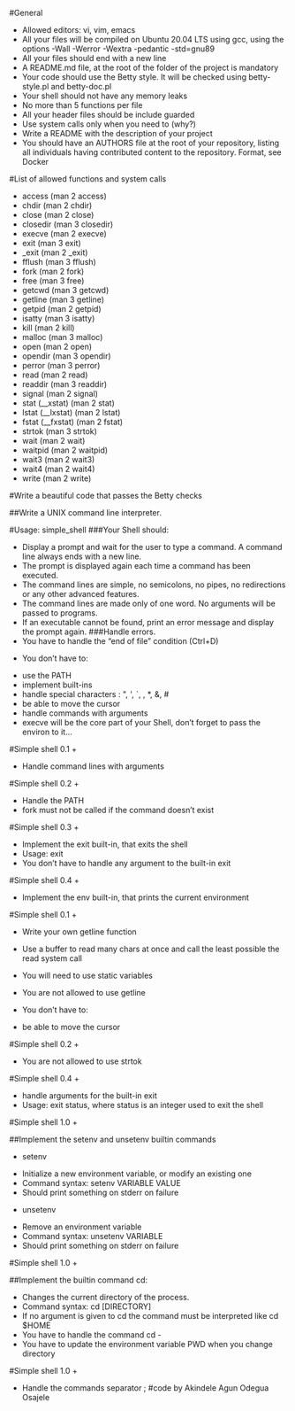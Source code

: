 #General
- Allowed editors: vi, vim, emacs
- All your files will be compiled on Ubuntu 20.04 LTS using gcc, using the options -Wall -Werror -Wextra -pedantic -std=gnu89
- All your files should end with a new line
- A README.md file, at the root of the folder of the project is mandatory
- Your code should use the Betty style. It will be checked using betty-style.pl and betty-doc.pl
- Your shell should not have any memory leaks
- No more than 5 functions per file
- All your header files should be include guarded
- Use system calls only when you need to (why?)
- Write a README with the description of your project
- You should have an AUTHORS file at the root of your repository, listing all individuals having contributed content to the repository. Format, see Docker

#List of allowed functions and system calls
- access (man 2 access)
- chdir (man 2 chdir)
- close (man 2 close)
- closedir (man 3 closedir)
- execve (man 2 execve)
- exit (man 3 exit)
- _exit (man 2 _exit)
- fflush (man 3 fflush)
- fork (man 2 fork)
- free (man 3 free)
- getcwd (man 3 getcwd)
- getline (man 3 getline)
- getpid (man 2 getpid)
- isatty (man 3 isatty)
- kill (man 2 kill)
- malloc (man 3 malloc)
- open (man 2 open)
- opendir (man 3 opendir)
- perror (man 3 perror)
- read (man 2 read)
- readdir (man 3 readdir)
- signal (man 2 signal)
- stat (__xstat) (man 2 stat)
- lstat (__lxstat) (man 2 lstat)
- fstat (__fxstat) (man 2 fstat)
- strtok (man 3 strtok)
- wait (man 2 wait)
- waitpid (man 2 waitpid)
- wait3 (man 2 wait3)
- wait4 (man 2 wait4)
- write (man 2 write)

#Write a beautiful code that passes the Betty checks	

##Write a UNIX command line interpreter.

#Usage: simple_shell
###Your Shell should:

- Display a prompt and wait for the user to type a command. A command line always ends with a new line.
- The prompt is displayed again each time a command has been executed.
- The command lines are simple, no semicolons, no pipes, no redirections or any other advanced features.
- The command lines are made only of one word. No arguments will be passed to programs.
- If an executable cannot be found, print an error message and display the prompt again.
###Handle errors.
- You have to handle the “end of file” condition (Ctrl+D)
+ You don’t have to:
- use the PATH
- implement built-ins
- handle special characters : ", ', `, \, *, &, #
- be able to move the cursor
- handle commands with arguments
- execve will be the core part of your Shell, don’t forget to pass the environ to it…

#Simple shell 0.1 +
- Handle command lines with arguments

#Simple shell 0.2 +

- Handle the PATH
- fork must not be called if the command doesn’t exist

#Simple shell 0.3 +
- Implement the exit built-in, that exits the shell
- Usage: exit
- You don’t have to handle any argument to the built-in exit

#Simple shell 0.4 +
- Implement the env built-in, that prints the current environment

#Simple shell 0.1 +
- Write your own getline function
- Use a buffer to read many chars at once and call the least possible the read system call
- You will need to use static variables
- You are not allowed to use getline
- You don’t have to:

- be able to move the cursor

#Simple shell 0.2 +
- You are not allowed to use strtok

#Simple shell 0.4 +
- handle arguments for the built-in exit
- Usage: exit status, where status is an integer used to exit the shell

#Simple shell 1.0 +

##Implement the setenv and unsetenv builtin commands

+ setenv
- Initialize a new environment variable, or modify an existing one
- Command syntax: setenv VARIABLE VALUE
- Should print something on stderr on failure
+ unsetenv
- Remove an environment variable
- Command syntax: unsetenv VARIABLE
- Should print something on stderr on failure

#Simple shell 1.0 +

##Implement the builtin command cd:

- Changes the current directory of the process.
- Command syntax: cd [DIRECTORY]
- If no argument is given to cd the command must be interpreted like cd $HOME
- You have to handle the command cd -
- You have to update the environment variable PWD when you change directory

#Simple shell 1.0 +

- Handle the commands separator ;
#code by Akindele Agun Odegua Osajele
